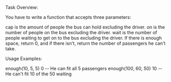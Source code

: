 Task Overview:

You have to write a function that accepts three parameters:

cap is the amount of people the bus can hold excluding the driver.
on is the number of people on the bus excluding the driver.
wait is the number of people waiting to get on to the bus excluding the driver.
If there is enough space, return 0, and if there isn't, return the number of passengers he can't take.

Usage Examples:

enough(10, 5, 5)
0 -- He can fit all 5 passengers
enough(100, 60, 50)
10 -- He can't fit 10 of the 50 waiting
